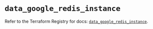 # `data_google_redis_instance`

Refer to the Terraform Registry for docs: [`data_google_redis_instance`](https://registry.terraform.io/providers/drfaust92/google/4.16.4/docs/data-sources/redis_instance).

